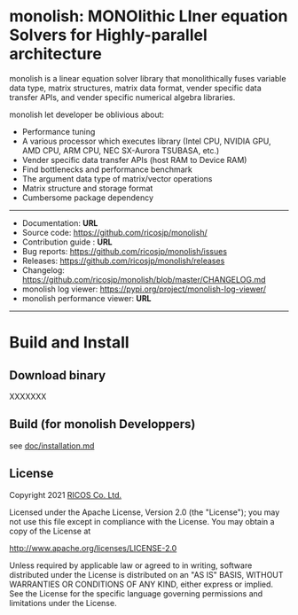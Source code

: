 # monolish: MONOlithic LIner equation Solvers for Highly-parallel architecture
monolish is a linear equation solver library that monolithically fuses variable data type, matrix structures, matrix data format, vender specific data transfer APIs, and vender specific numerical algebra libraries.

monolish let developer be oblivious about:
- Performance tuning
- A various processor which executes library (Intel CPU, NVIDIA GPU, AMD CPU, ARM CPU, NEC SX-Aurora TSUBASA, etc.)
- Vender specific data transfer APIs (host RAM to Device RAM)
- Find bottlenecks and performance benchmark
- The argument data type of matrix/vector operations
- Matrix structure and storage format
- Cumbersome package dependency

---

- Documentation: **URL**
- Source code: https://github.com/ricosjp/monolish/
- Contribution guide : **URL**
- Bug reports: https://github.com/ricosjp/monolish/issues
- Releases: https://github.com/ricosjp/monolish/releases
- Changelog: https://github.com/ricosjp/monolish/blob/master/CHANGELOG.md
- monolish log viewer: https://pypi.org/project/monolish-log-viewer/
- monolish performance viewer: **URL**

---

# Build and Install
## Download binary
XXXXXXX

## Build (for monolish Developpers)
see [doc/installation.md](doc/installation.md)

License
--------
Copyright 2021 [RICOS Co. Ltd.](https://www.ricos.co.jp/)

Licensed under the Apache License, Version 2.0 (the "License");
you may not use this file except in compliance with the License.
You may obtain a copy of the License at

http://www.apache.org/licenses/LICENSE-2.0

Unless required by applicable law or agreed to in writing, software
distributed under the License is distributed on an "AS IS" BASIS,
WITHOUT WARRANTIES OR CONDITIONS OF ANY KIND, either express or implied.
See the License for the specific language governing permissions and
limitations under the License.
